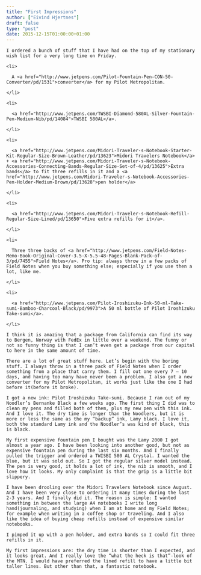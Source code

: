 ```yaml
---
title: "First Impressions"
author: ["Eivind Hjertnes"]
draft: false
type: "post"
date: 2015-12-15T01:00:00+01:00
---
```


<div class="HTML">
  <div></div>

<p>

</div>

```text
I ordered a bunch of stuff that I have had on the top of my stationary wish list for a very long time on Friday.
```

<div class="HTML">
  <div></div>

</p>

</div>

<div class="HTML">
  <div></div>

<ul>

</div>

```text
<li>

  A <a href="http://www.jetpens.com/Pilot-Fountain-Pen-CON-50-Converter/pd/1531">converter</a> for my Pilot Metropolitan.

</li>

<li>

  <a href="http://www.jetpens.com/TWSBI-Diamond-580AL-Silver-Fountain-Pen-Medium-Nib/pd/14084">TWSBI 580AL</a>.

</li>

<li>

  <a href="http://www.jetpens.com/Midori-Traveler-s-Notebook-Starter-Kit-Regular-Size-Brown-Leather/pd/13623">Midori Travelers Notebook</a> + <a href="http://www.jetpens.com/Midori-Traveler-s-Notebook-Accessories-Connecting-Bands-Regular-Size-Set-of-4/pd/13625">Extra bands</a> to fit three refills in it and a <a href="http://www.jetpens.com/Midori-Traveler-s-Notebook-Accessories-Pen-Holder-Medium-Brown/pd/13628">pen holder</a>

</li>

<li>

  <a href="http://www.jetpens.com/Midori-Traveler-s-Notebook-Refill-Regular-Size-Lined/pd/13650">Five extra refills for it</a>.

</li>

<li>

  Three three backs of <a href="http://www.jetpens.com/Field-Notes-Memo-Book-Original-Cover-3.5-X-5.5-48-Pages-Blank-Pack-of-3/pd/7455">Field Notes</a>. Pro tip: always throw in a few packs of Field Notes when you buy something else; especially if you use then a lot, like me.

</li>

<li>

  <a href="http://www.jetpens.com/Pilot-Iroshizuku-Ink-50-ml-Take-sumi-Bamboo-Charcoal-Black/pd/9973">A 50 ml bottle of Pilot Iroshizuku Take-sumi</a>.

</li>
```

<div class="HTML">
  <div></div>

</ul>

</div>

<div class="HTML">
  <div></div>

<p>

</div>

```text
I think it is amazing that a package from California can find its way to Bergen, Norway with FedEx in little over a weekend. The funny or not so funny thing is that I can’t even get a package from our capital to here in the same amount of time.
```

<div class="HTML">
  <div></div>

</p>

</div>

<div class="HTML">
  <div></div>

<p>

</div>

```text
There are a lot of great stuff here. Let’s begin with the boring stuff. I always throw in a three pack of Field Notes when I order something from a place that carry them. I fill out one every 7 – 10 days, and having too many have never been a problem. I also got a new converter for my Pilot Metropolitan, it works just like the one I had before it(before it broke).
```

<div class="HTML">
  <div></div>

</p>

</div>

<div class="HTML">
  <div></div>

<p>

</div>

```text
I got a new ink: Pilot Iroshizuku Take-sumi. Because I ran out of my Noodler’s Bernanke Black a few weeks ago. The first thing I did was to clean my pens and filled both of them, plus my new pen with this ink. And I love it. The dry time is longer than the Noodlers, but it is more or less the same as the my “backup” ink, Lamy black. I love it, both the standard Lamy ink and the Noodler’s was kind of black, this is black.
```

<div class="HTML">
  <div></div>

</p>

</div>

<div class="HTML">
  <div></div>

<p>

</div>

```text
My first expensive fountain pen I bought was the Lamy 2000 I got almost a year ago. I have been looking into another good, but not as expensive fountain pen during the last six months. And I finally pulled the trigger and ordered a TWISBI 580 AL Crystal. I wanted the blue, but it was sold out. So I got the regular silver model instead. The pen is very good, it holds a lot of ink, the nib is smooth, and I love how it looks. My only complaint is that the grip is a little bit slippery.
```

<div class="HTML">
  <div></div>

</p>

</div>

<div class="HTML">
  <div></div>

<p>

</div>

```text
I have been drooling over the Midori Travelers Notebook since August. And I have been very close to ordering it many times during the last 2-3 years. And I finally did it. The reason is simple: I wanted something in between the large A4 notebooks I write long hand(journaling, and studying) when I am at home and my Field Notes; for example when writing in a coffee shop or traveling. And I also like the idea of buying cheap refills instead of expensive similar notebooks.
```

<div class="HTML">
  <div></div>

</p>

</div>

<div class="HTML">
  <div></div>

<p>

</div>

```text
I pimped it up with a pen holder, and extra bands so I could fit three refills in it.
```

<div class="HTML">
  <div></div>

</p>

</div>

<div class="HTML">
  <div></div>

<p>

</div>

```text
My first impressions are: the dry time is shorter than I expected, and it looks great. And I really love the “what the heck is that”-look of the MTN. I would have preferred the lined refill to have a little bit taller lines. But other than that, a fantastic notebook.
```

<div class="HTML">
  <div></div>

</p>

</div>
